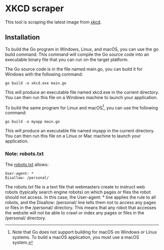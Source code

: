 # XKCD scraper

This tool is scraping the latest image from [xkcd](https://xkcd.com/).

## Installation
To build the Go program in Windows, Linux, and macOS, you can use the go build command.
This command will compile the Go source code into an executable binary file that you can run on the target platform.

The Go source code is in the file named main.go, you can build it for Windows with the following command:

```shell
go build -o xkcd.exe main.go
```

This will produce an executable file named xkcd.exe in the current directory. You can then run this file on a Windows
machine to launch your application.

To build the same program for Linux and macOS[^1], you can use the following command:

```shell
go build -o myapp main.go
```

This will produce an executable file named myapp in the current directory. You can then run this file on a Linux or Mac
machine to launch your application.

[^1]: Note that Go does not support building for macOS on Windows or Linux systems. To build a macOS application, you
must use a macOS system.

### Note: robots.txt

The [robots.txt](https://xkcd.com/robots.txt) allows:
```text
User-agent: *
Disallow: /personal/
```
The robots.txt file is a text file that webmasters create to instruct web robots (typically search engine robots) on
which pages or files the robot should not access. In this case, the User-agent: * line applies the rule to all robots,
and the Disallow: /personal/ line tells them not to access any pages or files in the /personal/ directory. This means
that any robot that accesses the website will not be able to crawl or index any pages or files in the /personal/
directory.

